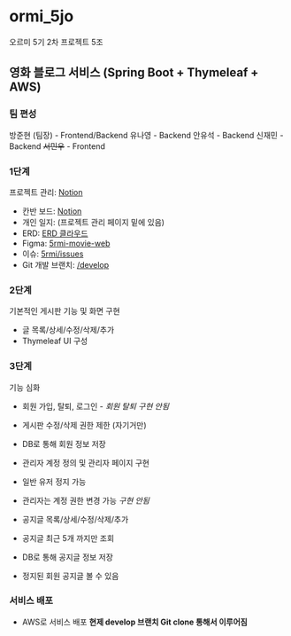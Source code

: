 # ormi_5jo
오르미 5기 2차 프로젝트 5조

## 영화 블로그 서비스 (Spring Boot + Thymeleaf + AWS)

### 팀 편성
방준현 (팀장) - Frontend/Backend
유나영 - Backend
안유석 - Backend
신재민 - Backend
~~서민우~~ - Frontend

### 1단계
프로젝트 관리: [Notion](https://www.notion.so/oreumi/5-5-f5b9276610cb4268984b88c988c744d5)
- 칸반 보드: [Notion](https://www.notion.so/oreumi/2df5908f6b4c48a9b4d83df40d4face8?v=0083633ff69b49829b96d516f7f6f24c)
- 개인 일지: (프로젝트 관리 페이지 밑에 있음)
- ERD: [ERD 클라우드](https://www.erdcloud.com/d/ni3wAtJFpCCPiQKL6)
- Figma: [5rmi-movie-web](https://www.figma.com/design/uWLSoP4hmhIA64YEcyNFpg/Untitled?node-id=1-457&t=YG88Gta83mmD56EG-1)
- 이슈: [5rmi/issues](https://github.com/fjeos/5rmi/issues)
- Git 개발 브랜치: [/develop](https://github.com/fjeos/5rmi/tree/develop)

### 2단계
기본적인 게시판 기능 및 화면 구현
- 글 목록/상세/수정/삭제/추가
- Thymeleaf UI 구성

### 3단계
기능 심화
- 회원 가입, 탈퇴, 로그인 - *회원 탈퇴 구현 안됨*
- 게시판 수정/삭제 권한 제한 (자기거만)
- DB로 통해 회원 정보 저장

- 관리자 계정 정의 및 관리자 페이지 구현
- 일반 유저 정지 가능
- 관리자는 계정 권한 변경 가능 *구현 안됨*

- 공지글 목록/상세/수정/삭제/추가
- 공지글 최근 5개 까지만 조회
- DB로 통해 공지글 정보 저장
- 정지된 회원 공지글 볼 수 있음

### 서비스 배포
- AWS로 서비스 배포 **현제 develop 브랜치 Git clone 통해서 이루어짐**
